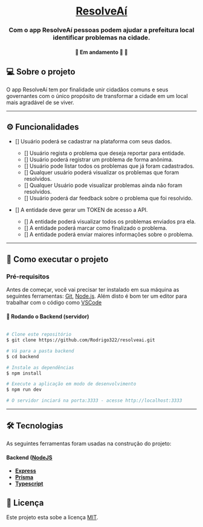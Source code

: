 <h1 align="center">
    <a href="#" alt="App mobile Dev Favorite"> ResolveAí </a>
</h1>

<h3 align="center">
    Com o app ResolveAí pessoas podem ajudar a prefeitura local identificar problemas na cidade.
</h3>

<h4 align="center">
	🚧   Em andamento 🚀 🚧
</h4>

## 💻 Sobre o projeto

O app ResolveAí tem por finalidade unir cidadãos comuns e seus governantes com o único propósito de transformar a cidade em um local mais agradável de se viver.

---

## ⚙️ Funcionalidades

- [] Usuário poderá se cadastrar na plataforma com seus dados.

  - [] Usuário regista o problema que deseja reportar para entidade.
  - [] Usuário poderá registrar um problema de forma anônima.
  - [] Usuário pode listar todos os problemas que já foram cadastrados.
  - [] Qualquer usuário poderá visualizar os problemas que foram resolvidos.
  - [] Qualquer Usuário pode visualizar problemas ainda não foram resolvidos.
  - [] Usuário poderá dar feedback sobre o problema que foi resolvido.

- [] A entidade deve gerar um TOKEN de acesso a API.

  - [] A entidade poderá visualizar todos os problemas enviados pra ela.
  - [] A entidade poderá marcar como finalizado o problema.
  - [] A entidade poderá enviar maiores informações sobre o problema.

---

## 🚀 Como executar o projeto

### Pré-requisitos

Antes de começar, você vai precisar ter instalado em sua máquina as seguintes ferramentas:
[Git](https://git-scm.com), [Node.js](https://nodejs.org/en/).
Além disto é bom ter um editor para trabalhar com o código como [VSCode](https://code.visualstudio.com/)

#### 🎲 Rodando o Backend (servidor)

```bash

# Clone este repositório
$ git clone https://github.com/Rodrigo322/resolveai.git

# Vá para a pasta backend
$ cd backend

# Instale as dependências
$ npm install

# Execute a aplicação em modo de desenvolvimento
$ npm run dev

# O servidor inciará na porta:3333 - acesse http://localhost:3333

```

---

## 🛠 Tecnologias

As seguintes ferramentas foram usadas na construção do projeto:

#### [](https://github.com/Rodrigo322/resolveai.git)**Backend** ([NodeJS](https://nodejs.org/en/)

- **[Express](https://expressjs.com/)**
- **[Prisma](https://www.prisma.io)**
- **[Typescript](https://www.typescriptlang.org/)**

## 📝 Licença

Este projeto esta sobe a licença [MIT](./LICENSE).

